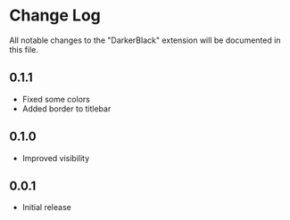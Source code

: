 # Change Log

All notable changes to the "DarkerBlack" extension will be documented in this file.

## 0.1.1
- Fixed some colors
- Added border to titlebar

## 0.1.0
- Improved visibility

## 0.0.1

- Initial release
